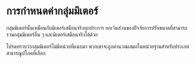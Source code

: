 # การกำหนดค่ากลุ่มมิเตอร์

กลุ่มมิเตอร์นั้นเหมือนกับมิเตอร์เสมือนจริงทุกประการ ยกเว้นส่วนของปัจจัยการปรับขนาดที่สามารถรวมกลุ่มมิเตอร์อื่น ๆ และมิเตอร์เสมือนจริงได้ด้วย

โปรดทราบว่ากลุ่มมิเตอร์ไม่มีหน่วยที่แนบมา พวกเขาจะถูกคำนวณเสมอในหน่วยฐานสำหรับประเภทสาธารณูปโภคที่เลือก